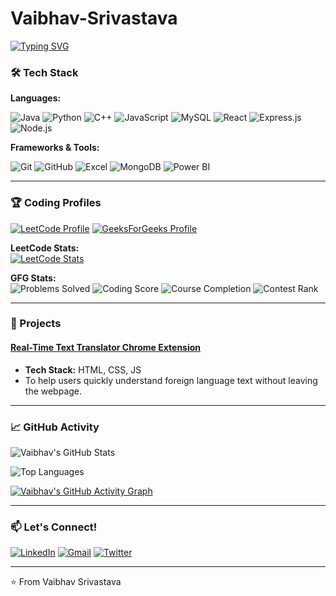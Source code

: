 # Vaibhav-Srivastava

[![Typing SVG](https://readme-typing-svg.herokuapp.com?font=Fira+Code&pause=1000&color=54A6FF&width=435&lines=Problem+Solver;DSA+Enthusiast;Full+Stack+Developer;Open+Source+Contributor)](https://git.io/typing-svg)

### 🛠️ Tech Stack

**Languages:**

![Java](https://img.shields.io/badge/-Java-007396?style=flat-square&logo=java&logoColor=white)
![Python](https://img.shields.io/badge/-Python-3776AB?style=flat-square&logo=python&logoColor=white)
![C++](https://img.shields.io/badge/-C++-00599C?style=flat-square&logo=c%2b%2b&logoColor=white)
![JavaScript](https://img.shields.io/badge/-JavaScript-F7DF1E?style=flat-square&logo=javascript&logoColor=black)
![MySQL](https://img.shields.io/badge/-MySQL-4479A1?style=flat-square&logo=mysql&logoColor=white)
![React](https://img.shields.io/badge/-React-61DAFB?style=flat-square&logo=react&logoColor=black)
![Express.js](https://img.shields.io/badge/-Express.js-000000?style=flat-square&logo=express&logoColor=white)
![Node.js](https://img.shields.io/badge/-Node.js-339933?style=flat-square&logo=node.js&logoColor=white)


**Frameworks & Tools:**

![Git](https://img.shields.io/badge/-Git-F05032?style=flat-square&logo=git&logoColor=white)
![GitHub](https://img.shields.io/badge/-GitHub-181717?style=flat-square&logo=github&logoColor=white)
![Excel](https://img.shields.io/badge/-Excel-217346?style=flat-square&logo=microsoft-excel&logoColor=white)
![MongoDB](https://img.shields.io/badge/-MongoDB-47A248?style=flat-square&logo=mongodb&logoColor=white)
![Power BI](https://img.shields.io/badge/-Power%20BI-F2C811?style=flat-square&logo=power-bi&logoColor=black)


---

### 🏆 Coding Profiles

[![LeetCode Profile](https://img.shields.io/badge/-LeetCode-FFA116?style=flat-square&logo=leetcode&logoColor=black)](https://leetcode.com/u/VaibhavCodes07/)
[![GeeksForGeeks Profile](https://img.shields.io/badge/-GeeksForGeeks-2F8D46?style=flat-square&logo=geeksforgeeks&logoColor=white)](https://www.geeksforgeeks.org/user/vaibhavsrivj0u8/)

**LeetCode Stats:**  
[![LeetCode Stats](https://leetcard.jacoblin.cool/VaibhavCodes07?theme=dark&font=Share%20Tech%20Mono)](https://leetcode.com/u/VaibhavCodes07/)

**GFG Stats:**  
![Problems Solved](https://img.shields.io/badge/Solved-400%2B%20Problems-brightgreen?style=flat-square)
![Coding Score](https://img.shields.io/badge/Coding%20Score-2000%2B-blue?style=flat-square)
![Course Completion](https://img.shields.io/badge/Courses-10%2B%20Completed-orange?style=flat-square)
![Contest Rank](https://img.shields.io/badge/Contest%20Rank-Under%20500%20🏆-yellowgreen?style=flat-square)

---

### 🚀 Projects

#### [Real-Time Text Translator Chrome Extension](https://github.com/Varni1512/LanguageTranslatorExtension)
- **Tech Stack:** HTML, CSS, JS
- To help users quickly understand foreign language text without leaving the webpage.
  
---

### 📈 GitHub Activity

![Vaibhav's GitHub Stats](https://github-readme-stats.vercel.app/api?username=VaibhavS0710&show_icons=true&theme=radical&hide_border=true&include_all_commits=true)

![Top Languages](https://github-readme-stats.vercel.app/api/top-langs/?username=VaibhavS0710&layout=compact&theme=radical&hide_border=true)

[![Vaibhav's GitHub Activity Graph](https://github-readme-activity-graph.vercel.app/graph?username=VaibhavS0710&theme=react-dark&hide_border=true)](https://github.com/ashutosh00710/github-readme-activity-graph)

---

### 📫 Let's Connect!

[![LinkedIn](https://img.shields.io/badge/-LinkedIn-0A66C2?style=flat-square&logo=linkedin&logoColor=white)](https://www.linkedin.com/in/vaibhav-srivastava-796937251/)
[![Gmail](https://img.shields.io/badge/-Email-D14836?style=flat-square&logo=gmail&logoColor=white)](mailto:vaibhavsrivastava0710@gmail.com)
[![Twitter](https://img.shields.io/badge/-Twitter-1DA1F2?style=flat-square&logo=twitter&logoColor=white)](https://twitter.com/Vaibhav_tweet07)

---


⭐ From Vaibhav Srivastava 
